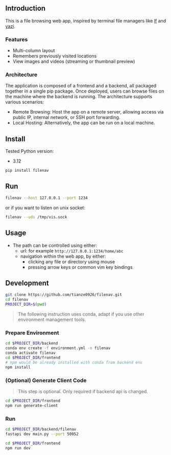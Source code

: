 ## Introduction

This is a file browsing web app, inspired by terminal file managers like [lf](https://github.com/gokcehan/lf) and [yazi](https://github.com/sxyazi/yazi).

### Features

- Multi-column layout
- Remembers previously visited locations
- View images and videos (streaming or thumbnail preview)

### Architecture

The application is composed of a frontend and a backend, all packaged together in a single pip package. Once deployed, users can browse files on the machine where the backend is running. The architecture supports various scenarios:

- Remote Browsing: Host the app on a remote server, allowing access via public IP, internal network, or SSH port forwarding.
- Local Hosting: Alternatively, the app can be run on a local machine.

## Install

Tested Python version:

- 3.12

```
pip install filenav
```

## Run

```sh
filenav --host 127.0.0.1 --port 1234
```

or if you want to listen on unix socket:

```sh
filenav --uds /tmp/vis.sock
```

## Usage

- The path can be controlled using either:
  - url: for example `http://127.0.0.1:1234/home/abc`
  - navigation within the web app, by either:
    - clicking any file or directory using mouse
    - pressing arrow keys or common vim key bindings

## Development

```sh
git clone https://github.com/tianze0926/filenav.git
cd filenav
PROJECT_DIR=$(pwd)
```

> The following instruction uses conda, adapt if you use other environment management tools.

### Prepare Environment

```sh
cd $PROJECT_DIR/backend
conda env create -f environment.yml -n filenav
conda activate filenav
cd $PROJECT_DIR/frontend
# npm would be already installed with conda from backend env
npm install
```

### (Optional) Generate Client Code

> This step is optional. Only required if backend api is changed.

```sh
cd $PROJECT_DIR/frontend
npm run generate-client
```

### Run

```sh
cd $PROJECT_DIR/backend/filenav
fastapi dev main.py --port 50052
```

```sh
cd $PROJECT_DIR/frontend
npm run dev
```
